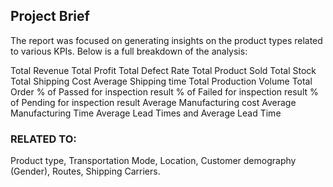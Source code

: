 ## Project Brief

The report was focused on generating insights on the product types related to various KPIs. Below is a full breakdown of the analysis:

Total Revenue
Total Profit
Total Defect Rate
Total Product Sold
Total Stock
Total Shipping Cost
Average Shipping time
Total Production Volume
Total Order
% of Passed for inspection result
% of Failed for inspection result
% of Pending for inspection result
Average Manufacturing cost
Average Manufacturing Time
Average Lead Times and Average Lead Time

### RELATED TO:
Product type, Transportation Mode, Location, Customer demography (Gender), Routes, Shipping Carriers.
